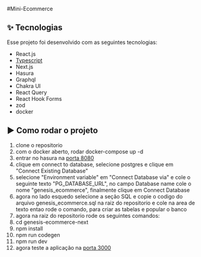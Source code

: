 #Mini-Ecommerce

## ✨ Tecnologias

Esse projeto foi desenvolvido com as seguintes tecnologias:

- React.js
- [Typescript](https://www.typescriptlang.org/)
- Next.js
- Hasura
- Graphql
- Chakra UI
- React Query
- React Hook Forms
- zod
- docker

## ▶ Como rodar o projeto

1. clone o repositorio
2. com o docker aberto, rodar docker-compose up -d
3. entrar no hasura na [porta 8080](http://localhost:8080/console/data)
4. clique em connect to database, selecione postgres e clique em "Connect Existing Database"
5. selecione "Environment variable" em "Connect Database via" e cole o seguinte texto "PG_DATABASE_URL", no campo Database name cole o nome "genesis_ecommerce", finalmente clique em Connect Database
6. agora no lado esquedo selecione a seção SQL e copie o codigo do arquivo genesis_ecommerce.sql na raiz do repositorio e cole na area de texto entao rode o comando, para criar as tabelas e popular o banco
7. agora na raiz do repositorio rode os seguintes comandos:
8. cd genesis-ecommerce-next
9. npm install
10. npm run codegen
11. npm run dev
12. agora teste a aplicação na [porta 3000](http://localhost:3000)

